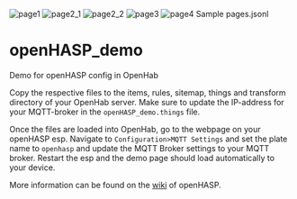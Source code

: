 ![page1](https://user-images.githubusercontent.com/19539650/134781562-0b878060-aa78-46f2-8cb5-b7b7111e92a5.png)
![page2_1](https://user-images.githubusercontent.com/19539650/134781565-e700238f-060d-4741-a30b-9993e601d86c.png)
![page2_2](https://user-images.githubusercontent.com/19539650/134781747-3cc26a72-0cc6-4bc5-82c6-f06c0290b8a0.png)
![page3](https://user-images.githubusercontent.com/19539650/134781567-f9900ea1-a813-48f2-b873-92e440b5c17d.png)
![page4](https://user-images.githubusercontent.com/19539650/134781569-8913b774-fe14-4191-9962-51c5447eb7a0.png)
Sample pages.jsonl

# openHASP_demo
Demo for openHASP config in OpenHab

Copy the respective files to the items, rules, sitemap, things and transform directory of your OpenHab server.
Make sure to update the IP-address for your MQTT-broker in the `openHASP_demo.things` file.

Once the files are loaded into OpenHab, go to the webpage on your openHASP esp. Navigate to `Configuration>MQTT Settings` and set the plate name to `openhasp` and update the MQTT Broker settings to your MQTT broker.
Restart the esp and the demo page should load automatically to your device.

More information can be found on the [wiki](https://haswitchplate.github.io/openHASP-docs/) of openHASP.
